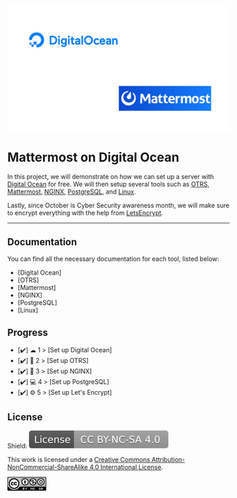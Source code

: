 
![Logo](https://github.com/IasonKotakis/Mattermost-Deployment-Digital-Ocean/blob/images/images/DO%2BMM.png)


# Mattermost on Digital Ocean

In this project, we will demonstrate on how we can set up a server with [Digital Ocean](https://www.digitalocean.com/) for free. 
We will then setup several tools such as [OTRS](https://otrs.com/), [Mattermost](https://mattermost.com/), [NGINX](https://nginx.org/), [PostgreSQL](https://www.postgresql.org/), and [Linux](https://ubuntu.com/).

Lastly, since October is Cyber Security awareness month, we will make sure to encrypt everything with the help from [LetsEncrypt](https://letsencrypt.org/).

<hr>


## Documentation

You can find all the necessary documentation for each tool, listed below: 

- [Digital Ocean]
- [OTRS]
- [Mattermost]
- [NGINX]
- [PostgreSQL]
- [Linux]




## Progress 

 - [✔️] ☁ 1 > [Set up Digital Ocean]
 - [✔️] 📧 2 > [Set up OTRS]
 -  [✔️] 🤝 3 > [Set up NGINX]
 - [✔️] 💻 4 > [Set up PostgreSQL]
 - [✔️] ⚙ 5 > [Set up Let's Encrypt]







## License

Shield: <a href="https://creativecommons.org/licenses/by-nc-sa/4.0/"><img src="https://github.com/IasonKotakis/Mattermost-Deployment-Digital-Ocean/blob/images/images/License%20image.svg"></a>

This work is licensed under a [Creative Commons Attribution-NonCommercial-ShareAlike 4.0 International License](https://creativecommons.org/licenses/by-nc-sa/4.0/).

<a href="https://creativecommons.org/licenses/by-nc-sa/4.0/"><img src="https://github.com/IasonKotakis/Mattermost-Deployment-Digital-Ocean/blob/images/images/CC%20license%20icon.png"></a>

